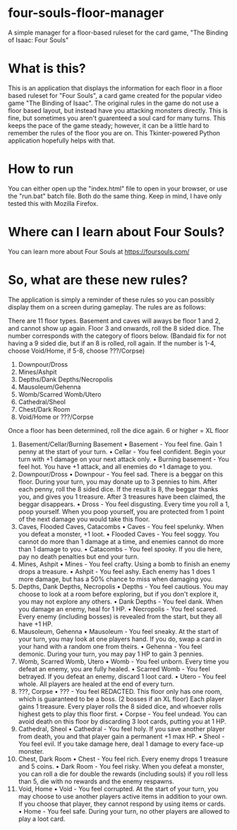 # four-souls-floor-manager
A simple manager for a floor-based ruleset for the card game, "The Binding of Isaac: Four Souls"

# What is this?
This is an application that displays the information for each floor in a floor based ruleset for "Four Souls", a card game created for the popular video game "The Binding of Isaac". The original rules in the game do not use a floor based layout, but instead have you attacking monsters directly. This is fine, but sometimes you aren't guarenteed a soul card for many turns. This keeps the pace of the game steady; however, it can be a little hard to remember the rules of the floor you are on. This Tkinter-powered Python application hopefully helps with that.

# How to run
You can either open up the "index.html" file to open in your browser, or use the "run.bat" batch file. Both do the same thing. Keep in mind, I have only tested this with Mozilla Firefox.

# Where can I learn about Four Souls?
You can learn more about Four Souls at https://foursouls.com/

# So, what are these new rules?
The application is simply a reminder of these rules so you can possibly display them on a screen during gameplay. The rules are as follows:

There are 11 floor types. Basement and caves will aways be floor 1 and 2, and cannot show up again. Floor 3 and onwards, roll the 8 sided dice. The number corresponds with the category of floors below. (Bandaid fix for not having a 9 sided die, but if an 8 is rolled, roll again. If the number is 1-4, choose Void/Home, if 5-8, choose ???/Corpse) 

1. Downpour/Dross
2. Mines/Ashpit
3. Depths/Dank Depths/Necropolis
4. Mausoleum/Gehenna
5. Womb/Scarred Womb/Utero
6. Cathedral/Sheol
7. Chest/Dark Room
8. Void/Home or ???/Corpse

Once a floor has been determined, roll the dice again. 6 or higher = XL floor 

1. Basement/Cellar/Burning Basement
• Basement - You feel fine. Gain 1 penny at the start of your turn.
• Cellar - You feel confident. Begin your turn with +1 damage on your next attack only.
• Burning basement - You feel hot. You have +1 attack, and all enemies do +1 damage to you.
2. Downpour/Dross
• Downpour - You feel sad. There is a beggar on this floor. During your turn, you may donate up to 3 pennies to him. After each penny, roll the 8 sided dice. If the result is 8, the beggar thanks you, and gives you 1 treasure. After 3 treasures have been claimed, the beggar disappears.
• Dross - You feel disgusting. Every time you roll a 1, poop yourself. When you poop yourself, you are protected from 1 point of the next damage you would take this floor.
3. Caves, Flooded Caves, Catacombs
• Caves - You feel spelunky. When you defeat a monster, +1 loot.
• Flooded Caves - You feel soggy. You cannot do more than 1 damage at a time, and enemies cannot do more than 1 damage to you.
• Catacombs - You feel spooky. If you die here, pay no death penalties but end your turn.
4. Mines, Ashpit
• Mines - You feel crafty. Using a bomb to finish an enemy drops a treasure.
• Ashpit - You feel ashy. Each enemy has 1 does 1 more damage, but has a 50% chance to miss when damaging you.
5. Depths, Dank Depths, Necropolis
• Depths - You feel cautious. You may choose to look at a room before exploring, but if you don't explore it, you may not explore any others.
• Dank Depths - You feel dank. When you damage an enemy, heal for 1 HP.
• Necropolis - You feel scared. Every enemy (including bosses) is revealed from the start, but they all have +1 HP.
6. Mausoleum, Gehenna
• Mausoleum - You feel sneaky. At the start of your turn, you may look at one players hand. If you do, swap a card in your hand with a random one from theirs. 
• Gehenna - You feel demonic. During your turn, you may pay 1 HP to gain 3 pennies.
7. Womb, Scarred Womb, Utero
• Womb - You feel unborn. Every time you defeat an enemy, you are fully healed.
• Scarred Womb - You feel betrayed. If you defeat an enemy, discard 1 loot card.
• Utero - You feel whole. All players are healed at the end of every turn.
8. ???, Corpse
• ??? - You feel REDACTED. This floor only has one room, which is guaranteed to be a boss. (2 bosses if an XL floor) Each player gains 1 treasure. Every player rolls the 8 sided dice, and whoever rolls highest gets to play this floor first.
• Corpse - You feel undead. You can avoid death on this floor by discarding 3 loot cards, putting you at 1 HP.
9. Cathedral, Sheol
• Cathedral - You feel holy. If you save another player from death, you and that player gain a permanent +1 max HP.
• Sheol - You feel evil. If you take damage here, deal 1 damage to every face-up monster.
10. Chest, Dark Room
• Chest - You feel rich. Every enemy drops 1 treasure and 5 coins.
• Dark Room - You feel risky. When you defeat a monster, you can roll a die for double the rewards (including souls) if you roll less than 5, die with no rewards and the enemy respawns.
11. Void, Home
• Void - You feel corrupted. At the start of your turn, you may choose to use another players active items in addition to your own. If you choose that player, they cannot respond by using items or cards.
• Home - You feel safe. During your turn, no other players are allowed to play a loot card.
